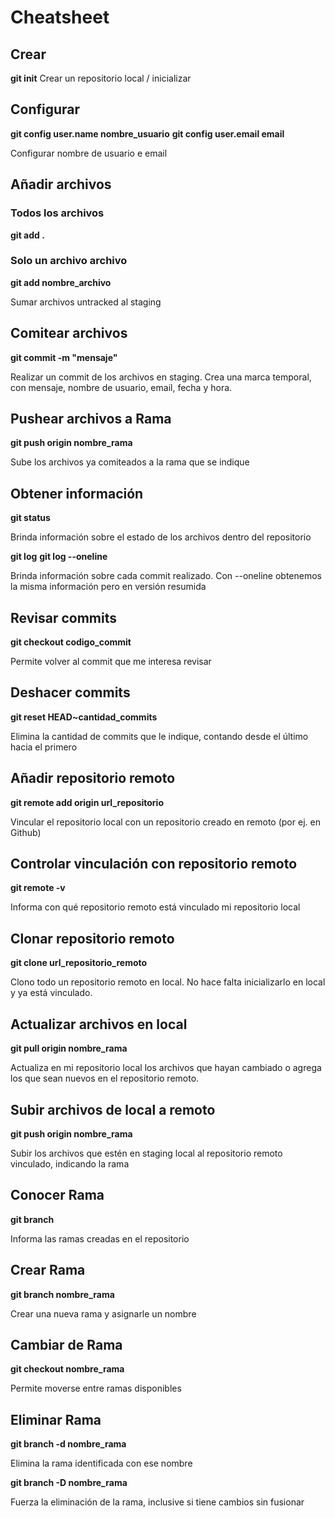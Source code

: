 # Cheatsheet

## Crear

**git init**
Crear un repositorio local / inicializar

## Configurar

**git config user.name nombre_usuario**
**git config user.email email**

Configurar nombre de usuario e email

## Añadir archivos 
### Todos los archivos

**git add .** 

### Solo un archivo archivo

**git add nombre_archivo**

Sumar archivos untracked al staging

## Comitear archivos

**git commit -m "mensaje"**

Realizar un commit de los archivos en staging. Crea una marca temporal, con mensaje, nombre de usuario, email, fecha y hora.

## Pushear archivos a Rama

**git push origin nombre_rama**

Sube los archivos ya comiteados a la rama que se indique

## Obtener información

**git status**

Brinda información sobre el estado de los archivos dentro del repositorio

**git log**
**git log --oneline**

Brinda información sobre cada commit realizado. Con --oneline obtenemos la misma información pero en versión resumida

## Revisar commits

**git checkout codigo_commit**

Permite volver al commit que me interesa revisar

## Deshacer commits

**git reset HEAD~cantidad_commits**

Elimina la cantidad de commits que le indique, contando desde el último hacia el primero

## Añadir repositorio remoto

**git remote add origin url_repositorio**

Vincular el repositorio local con un repositorio creado en remoto (por ej. en Github)

## Controlar vinculación con repositorio remoto

**git remote -v**

Informa con qué repositorio remoto está vinculado mi repositorio local

## Clonar repositorio remoto

**git clone url_repositorio_remoto**

Clono todo un repositorio remoto en local. No hace falta inicializarlo en local y ya está vinculado.

## Actualizar archivos en local

**git pull origin nombre_rama**

Actualiza en mi repositorio local los archivos que hayan cambiado o agrega los que sean nuevos en el repositorio remoto.

## Subir archivos de local a remoto

**git push origin nombre_rama**

Subir los archivos que estén en staging local al repositorio remoto vinculado, indicando la rama

## Conocer Rama

**git branch**

Informa las ramas creadas en el repositorio

## Crear Rama

**git branch nombre_rama**

Crear una nueva rama y asignarle un nombre

## Cambiar de Rama

**git checkout nombre_rama**

Permite moverse entre ramas disponibles

## Eliminar Rama

**git branch -d nombre_rama**

Elimina la rama identificada con ese nombre

**git branch -D nombre_rama**

Fuerza la eliminación de la rama, inclusive si tiene cambios sin fusionar









